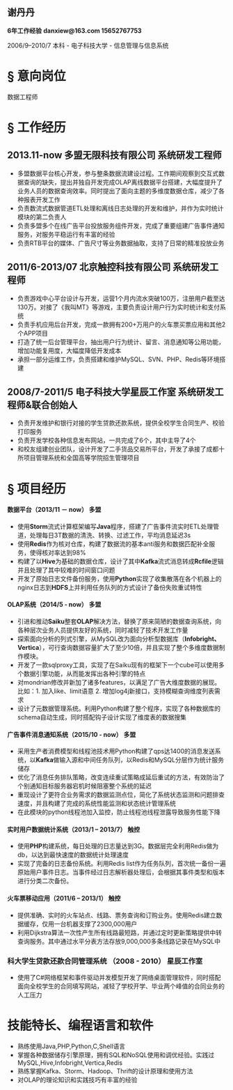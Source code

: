 <H2>谢丹丹</H2>
<b>6年工作经验</b>
<b>danxiew@163.com    15652767753</b>
<p>2006/9–2010/7   本科 - 电子科技大学 - 信息管理与信息系统</p>

# § 意向岗位

数据工程师

# § 工作经历

## 2013.11-now        多盟无限科技有限公司     系统研发工程师

* 多盟数据平台核心开发，参与整条数据流建设过程。工作期间观察到交互式数据查询的缺失，提出并独自开发完成OLAP离线数据平台搭建，大幅度提升了业务人员的数据查询效率。同时提出了面向主题的多维度数据仓库，减少了各种报表开发工作
* 负责数流式数据管道ETL处理和离线日志处理的开发和维护，并作为实时统计模块的第二负责人
* 负责多盟多个在线广告平台投放服务组件开发，完成了重要组建广告事件通知服务，对服务平稳运行有丰富的经验
* 负责RTB平台的媒体、广告尺寸等业务数据抽取，支持了日常的精准投放业务

## 2011/6-2013/07     北京触控科技有限公司     系统研发工程师

* 负责游戏中心平台设计与开发，运营1个月内流水突破100万，注册用户截至达130万。对接了《我叫MT》等游戏，主要负责设计用户行为实时统计和支付系统
* 负责手机应用后台开发，完成一款拥有200+万用户的火车票买票应用和其他2个APP项目
* 打造了统一后台管理平台，抽出用户行为统计、留言、消息通知等公用功能，增加功能复用度，大幅度降低开发成本
* 承担一部分运维工作，负责搭建和维护MySQL、SVN、PHP、Redis等环境搭建

## 2008/7-2011/5    电子科技大学星辰工作室  系统研发工程师&联合创始人

* 负责开发维护和银行对接的学生贷款还款系统，提供全校学生合同生产、校验打印服务
* 负责开发学校各种信息发布网站，一共完成了6个，其中主导了4个
* 和校友组建创业团队，设计开发了二手货品交易所平台，开发了承接了成都十所项目管理系统和全国高等学院招生管理项目

# § 项目经历

#### 数据平台（2013/11 － now）    多盟

* 使用**Storm**流式计算框架编写**Java**程序，搭建了广告事件流实时ETL处理管道，处理每日3T数据的清洗、转换、过滤工作，平均消息延迟3s
* 使用**Redis**作为核对仓库，构建了数据流的基本anti服务和数据匹配补全服务，使得核对率达到98%
* 构建了以**Hive**为基础的数据仓库，设计了其中**Kafka**流式消息转成**Rcfile**逻辑并且处理了其中较难的时间窗口问题
* 开发了原始日志文件备份服务，使用**Python**实现了收集散落在各个机器上的nginx日志到**HDFS**上并利用任务队列的方式设计了备份失败重试特性

#### OLAP系统（2014/5 - now）             多盟

* 引进和推动**Saiku**整套**OLAP**解决方法，替换了原来简陋的数据查询系统，向各种层次业务人员提供友好的系统，同时减轻了技术开发工作量
* 探索面向分析的列式引擎，从MySQL改为面向分析型数据库（**Infobright、Vertica**），可行查询数据容量扩大了至少10倍，并且实现了整个多维度数据制作模块。
* 开发了一款sqlproxy工具，实现了在Saiku现有的框架下一个cube可以使用多个数据引擎功能，从而能发挥出各种引擎的特点
* 对mondrian修改并新加了诸多features，以满足了广告大维度数据的展现。比如：1. 加入like、limit语意 2. 增加log4j新接口，支持模糊查询维度列表需求
* 设计了元数据管理系统。利用Python构建了整个程序，实现了各种数据库的schema自动生成，同时搭配钩子设计实现了维度表的数据搜集

#### 广告事件消息通知系统（2015/10 - now）         多盟

* 采用生产者消费模型和线程池技术用Python构建了qps达1400的消息发送系统，以**Kafka**做输入源和中间任务队列，以Redis和MySQL分层作为统计服务储存
* 优化了消息任务排队策略，改变连续重试策略成延后重试的方法，有效防治了个别通知目标服务器宕机时候阻塞整个系统的延迟
* 重现设计了更符合业务需求的数据监测点位，简化了系统状态监测和问题排查速度，并且构建了完成的系统性能监测和状态统计管理系统
* 在此模块的python线程池加入监控，防止线程池线程泄露导致服务性能下降

#### 实时用户数据统计系统（2013/1 – 2013/7）        触控

* 使用**PHP**构建系统，每日处理的日志量达到3G。数据层完全利用Redis做为db，以达到最快速度的数据统计处理速度
* 实现了完备的日志备份系统。利用Redis list作为任务队列，首次统一备份一遍原始用户事件日志。当事件经过日志解析器处理后，会根据其事件类型和版本进行分类二次备份。

#### 火车票移动应用（2011/6 – 2013/1）             触控

* 提供准确、实时的火车站点、线路、票务查询和订购业务。使用Redis建立数据缓存，仅用一台机器支撑了2300,000用户
* 利用Dijkstra算法一次性产生所有线路最短路，并通过定时更新策略提供中转查询服务。其中通过水平分表方法存放9,000,000多条线路记录在MySQL中

### 科大学生贷款还款合同管理系统 （2008 - 2010）            星辰工作室
* 使用了C#网络框架和事件驱动并发模型开发了网络桌面管理软件，同时搭配面向全校学生的合同填写网站，减轻了学校开学、毕业两个峰值的合同业务的人工压力

# 技能特长、编程语言和软件

* 熟练使用Java,PHP,Python,C,Shell语言
* 掌握各种数据储存引擎原理，拥有SQL和NoSQL使用和调优经验。实践过MySQL,Hive,Infobright,Vertica,Redis
* 熟练掌握Kafka、Storm、Hadoop、Thrift的设计原理和使用方法
* 对OLAP的理论知识和实践技巧有丰富的经验
